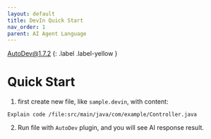 ```yaml
---
layout: default
title: DevIn Quick Start
nav_order: 1
parent: AI Agent Language
---
```


AutoDev@1.7.2
{: .label .label-yellow }

# Quick Start 

1. first create new file, like `sample.devin`, with content:

```devin
Explain code /file:src/main/java/com/example/Controller.java
```

2. Run file with `AutoDev` plugin, and you will see AI response result.

